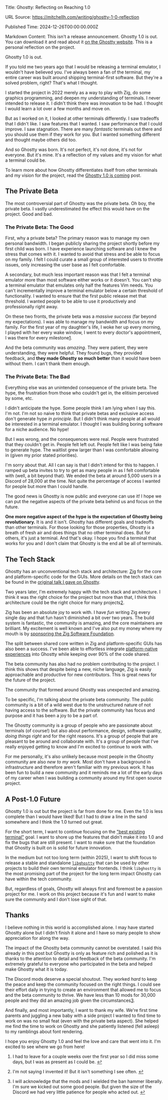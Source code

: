 Title: Ghostty: Reflecting on Reaching 1.0

URL Source: https://mitchellh.com/writing/ghostty-1-0-reflection

Published Time: 2024-12-26T00:00:00.000Z

Markdown Content:
This isn't a release announcement. Ghostty 1.0 is out. You can download it and read about it [on the Ghostty website](https://ghostty.org/). This is a personal reflection on the project.

Ghostty 1.0 is out.

If you told me two years ago that I would be releasing a terminal emulator, I wouldn't have believed you. I've always been a fan of the terminal, my entire career was built around shipping terminal-first software. But they're a solved problem, right? That's what I thought.

I started the project in 2022 merely as a way to play with Zig, do some graphics programming, and deepen my understanding of terminals. I never intended to release it. I didn't think there was innovation to be had. I thought I would learn a lot over a few months and move on.

But as I worked on it, I looked at other terminals differently. I saw tradeoffs that I didn't like. I saw features that I wanted. I saw performance that I could improve. I saw stagnation. There are many _fantastic_ terminals out there and you should use them if they work for you. But I wanted something different and thought maybe others did too.

And so Ghostty was born. It's not perfect, it's not done, it's not for everyone. But it's mine. It's a reflection of my values and my vision for what a terminal could be.

To learn more about how Ghostty differentiates itself from other terminals and my vision for the project, read the [Ghostty 1.0 is coming](https://mitchellh.com/writing/ghostty-is-coming) post.

The Private Beta
----------------

The most controversial part of Ghostty was the private beta. Oh boy, the private beta. I vastly underestimated the effect this would have on the project. Good and bad.

### The Private Beta: The Good

First, why a private beta? The primary reason was to manage my own personal bandwidth. I began publicly sharing the project shortly before my first child was born. I have experience launching software and I knew the stress that comes with it. I wanted to avoid that stress and be able to focus on my family. I felt I could curate a small group of interested users to throttle issues, only increasing the user base as I felt comfortable.

A secondary, but much less important reason was that I felt a terminal emulator more than most software either works or it doesn't. You can't ship a terminal emulator that emulates only half the features Vim needs. You can't incrementally improve a terminal emulator below a certain threshold of functionality. I wanted to ensure that the first public release met that threshold. I wanted people to be able to use it productively and professionally right away.

On these two fronts, the private beta was a _massive success_ (far beyond my expectations). I was able to manage my bandwidth and focus on my family. For the first year of my daughter's life, I woke her up every morning, I played with her every wake window, I went to every doctor's appointment, I was there for every milestone[1](https://mitchellh.com/writing/ghostty-1-0-reflection#user-content-fn-2).

And the beta community was _amazing_. They were patient, they were understanding, they were helpful. They found bugs, they provided feedback, and **they made Ghostty so much better** than it would have been without them. I can't thank them enough.

### The Private Beta: The Bad

Everything else was an unintended consequence of the private beta. The hype, the frustration from those who couldn't get in, the elitisim perceived by some, etc.

I didn't anticipate the hype. Some people think I am lying when I say this. I'm not. I'm not so naive to think that private betas and exclusive access don't generate hype _in principle_. But I didn't think many people at all would be interested in a terminal emulator. I thought I was building boring software for a niche audience. No hype!

But I was wrong, and the consequences were real. People were frustrated that they couldn't get in. People felt left out. People felt like I was being fake to generate hype. The waitlist grew larger than I was comfortable allowing in (given my prior stated priorities).

I'm sorry about that. All I can say is that I didn't intend for this to happen. I ramped up beta invites to try to get as many people in as I felt comfortable with (well, a bit beyond that). We ended the beta at around 5,000 users in a Discord of 28,000 at the time. Not quite the percentage of access I wanted for people but more than I could handle.

The good news is Ghostty is now public and everyone can use it! I hope we can put the negative aspects of the private beta behind us and focus on the future.

**One more negative aspect of the hype is the expectation of Ghostty being revolutionary.** It is and it isn't. Ghostty has different goals and tradeoffs than other terminals. For those looking for those properties, Ghostty is a breath of fresh air and does things that no other terminal does. But for others, it's just a terminal. And that's okay. I hope you find a terminal that works for you and I don't claim that Ghostty is the end all be all of terminals.

The Tech Stack
--------------

Ghostty has an unconventional tech stack and architecture: [Zig](https://ziglang.org/) for the core and platform-specific code for the GUIs. More details on the tech stack can be found in the [original talk I gave on Ghostty](https://mitchellh.com/writing/ghostty-and-useful-zig-patterns).

Two years later, I'm extremely happy with the tech stack and architecture. I think it was the right choice for the project but more than that, I think this architecture could be the right choice for many projects[2](https://mitchellh.com/writing/ghostty-1-0-reflection#user-content-fn-1).

Zig has been an absolute joy to work with. I have _fun_ writing Zig every single day and that fun hasn't diminished a bit over two years. The build system is fantastic, the community is amazing, and the core maintainers are brilliant. My excitement is well known and I've also put my money where my mouth is by [sponsoring the Zig Software Foundation](https://mitchellh.com/writing/zig-donation).

The split between shared core written in Zig and platform-specific GUIs has also been a success. I've been able to effortless integrate [platform-native experiences](https://gpanders.com/blog/ghostty-is-native-so-what/) into Ghostty while keeping over 90% of the code shared.

The beta community has also had no problem contributing to the project. I think this shows that despite being a new, niche language, Zig is easily approachable and productive for new contributors. This is great news for the future of the project.

The community that formed around Ghostty was unexpected and amazing.

To be specific, I'm talking about the private beta community. The public community is a bit of a wild west due to the unstructured nature of not having access to the software. But the private community has focus and purpose and it has been a joy to be a part of.

The Ghostty community is a group of people who are passionate about terminals (of course!) but also about performance, design, software quality, _doing things right_ and for the right reasons. It's a group of people that are pleasant to be around and collaborate with. It's a group of people that I've really enjoyed getting to know and I'm excited to continue to work with.

For me personally, it's also unlikely because most people in the Ghostty community are also _new to my work_. Most don't have a background in infrastructure and therefore aren't familiar with my previous work. It has been fun to build a new community and it reminds me a lot of the early days of my career when I was building a community around my first open source project.

A Post-1.0 Future
-----------------

Ghostty 1.0 is out but the project is far from done for me. Even the 1.0 is less complete than I would have liked! But I had to draw a line in the sand somewhere and I think the 1.0 turned out great.

For the short term, I want to continue focusing on the ["best existing terminal"](https://mitchellh.com/writing/ghostty-is-coming) goal. I want to shore up the features that didn't make it into 1.0 and fix the bugs that are still present. I want to make sure that the foundation that Ghostty is built on is solid for future innovation.

In the medium but not too long term (within 2025), I want to shift focus to release a stable and standalone [`libghostty`](https://ghostty.org/docs/about#libghostty) that can be used by other projects to build their own terminal emulator frontends. I think `libghostty` is the most promising part of the project for the long term impact Ghostty can have within the tech community.

But, regardless of goals, Ghostty will always first and foremost be a passion project for me. I work on this project because it's fun and I want to make sure the community and I don't lose sight of that.

Thanks
------

I believe nothing in this world is accomplished alone. I may have started Ghostty alone but I didn't finish it alone and I have so many people to show appreciation for along the way.

The impact of the Ghostty beta community cannot be overstated. I said this already in this post but Ghostty is only as feature rich and polished as it is thanks to the attention to detail and feedback of the beta community. I'm extremely grateful to everyone who participated in the beta and helped make Ghostty what it is today.

The Discord mods deserve a special shoutout. They worked _hard_ to keep the peace and keep the community focused on the right things. I could see their effort daily in trying to create an environment that allowed me to focus and the beta community to thrive. We have less than 10 mods for 30,000 people and they did an amazing job given the circumstances[3](https://mitchellh.com/writing/ghostty-1-0-reflection#user-content-fn-3).

And finally, and most importantly, I want to thank my wife. We're first time parents and juggling a new baby with a side project I wanted to find time to work on was no small feat (even with the private beta aspect). She helped me find the time to work on Ghostty and she patiently listened (fell asleep) to my ramblings about font rendering.

I hope you enjoy Ghostty 1.0 and feel the love and care that went into it. I'm excited to see where we go from here!

1.  I had to leave for a couple weeks over the first year so I did miss some days, but I was as present as I could be. [↩](https://mitchellh.com/writing/ghostty-1-0-reflection#user-content-fnref-2)
    
2.  I'm not saying I invented it! But it isn't something I see often. [↩](https://mitchellh.com/writing/ghostty-1-0-reflection#user-content-fnref-1)
    
3.  I will acknowledge that the mods and I wielded the ban hammer liberally. I'm sure we kicked out some good people. But given the size of the Discord we had very little patience for people who acted out. [↩](https://mitchellh.com/writing/ghostty-1-0-reflection#user-content-fnref-3)
